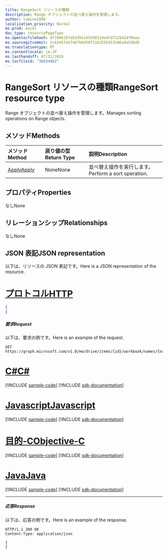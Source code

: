 ```yaml
---
title: RangeSort リソースの種類
description: Range オブジェクトの並べ替え操作を管理します。
author: lumine2008
localization_priority: Normal
ms.prod: excel
doc_type: resourcePageType
ms.openlocfilehash: bf1006197a82d5b1d5d30124e47d7125424f0eee
ms.sourcegitcommit: 2c62457e57467b8d50f21b255b553106a9a5d8d6
ms.translationtype: MT
ms.contentlocale: ja-JP
ms.lasthandoff: 07/31/2019
ms.locfileid: "36034882"
---
```

# <a name="rangesort-resource-type"></a><span data-ttu-id="e05af-103">RangeSort リソースの種類</span><span class="sxs-lookup"><span data-stu-id="e05af-103">RangeSort resource type</span></span>

<span data-ttu-id="e05af-104">Range オブジェクトの並べ替え操作を管理します。</span><span class="sxs-lookup"><span data-stu-id="e05af-104">Manages sorting operations on Range objects.</span></span>


## <a name="methods"></a><span data-ttu-id="e05af-105">メソッド</span><span class="sxs-lookup"><span data-stu-id="e05af-105">Methods</span></span>

| <span data-ttu-id="e05af-106">メソッド</span><span class="sxs-lookup"><span data-stu-id="e05af-106">Method</span></span>           | <span data-ttu-id="e05af-107">戻り値の型</span><span class="sxs-lookup"><span data-stu-id="e05af-107">Return Type</span></span>    |<span data-ttu-id="e05af-108">説明</span><span class="sxs-lookup"><span data-stu-id="e05af-108">Description</span></span>|
|:---------------|:--------|:----------|
|[<span data-ttu-id="e05af-109">Apply</span><span class="sxs-lookup"><span data-stu-id="e05af-109">Apply</span></span>](../api/rangesort-apply.md)|<span data-ttu-id="e05af-110">None</span><span class="sxs-lookup"><span data-stu-id="e05af-110">None</span></span>|<span data-ttu-id="e05af-111">並べ替え操作を実行します。</span><span class="sxs-lookup"><span data-stu-id="e05af-111">Perform a sort operation.</span></span>|

## <a name="properties"></a><span data-ttu-id="e05af-112">プロパティ</span><span class="sxs-lookup"><span data-stu-id="e05af-112">Properties</span></span>
<span data-ttu-id="e05af-113">なし</span><span class="sxs-lookup"><span data-stu-id="e05af-113">None</span></span>

## <a name="relationships"></a><span data-ttu-id="e05af-114">リレーションシップ</span><span class="sxs-lookup"><span data-stu-id="e05af-114">Relationships</span></span>
<span data-ttu-id="e05af-115">なし</span><span class="sxs-lookup"><span data-stu-id="e05af-115">None</span></span>

## <a name="json-representation"></a><span data-ttu-id="e05af-116">JSON 表記</span><span class="sxs-lookup"><span data-stu-id="e05af-116">JSON representation</span></span>

<span data-ttu-id="e05af-117">以下は、リソースの JSON 表記です。</span><span class="sxs-lookup"><span data-stu-id="e05af-117">Here is a JSON representation of the resource.</span></span>


# <a name="httptabhttp"></a>[<span data-ttu-id="e05af-118">プロトコル</span><span class="sxs-lookup"><span data-stu-id="e05af-118">HTTP</span></span>](#tab/http)
<!-- {
  "blockType": "resource",
  "baseType": "microsoft.graph.entity",
  "optionalProperties": [

  ],
  "@odata.type": "microsoft.graph.workbookRangeSort"
}-->

```json
{
}
```

##### <a name="request"></a><span data-ttu-id="e05af-119">要求</span><span class="sxs-lookup"><span data-stu-id="e05af-119">Request</span></span>
<span data-ttu-id="e05af-120">以下は、要求の例です。</span><span class="sxs-lookup"><span data-stu-id="e05af-120">Here is an example of the request.</span></span>

<!--{
  "blockType": "request",
  "name": "range_sort"
}-->
```http
GET https://graph.microsoft.com/v1.0/me/drive/items/{id}/workbook/names/{name}/range/sort
```
# <a name="ctabcsharp"></a>[<span data-ttu-id="e05af-121">C#</span><span class="sxs-lookup"><span data-stu-id="e05af-121">C#</span></span>](#tab/csharp)
[!INCLUDE [sample-code](../includes/snippets/csharp/range-sort-csharp-snippets.md)]
[!INCLUDE [sdk-documentation](../includes/snippets/snippets-sdk-documentation-link.md)]

# <a name="javascripttabjavascript"></a>[<span data-ttu-id="e05af-122">Javascript</span><span class="sxs-lookup"><span data-stu-id="e05af-122">Javascript</span></span>](#tab/javascript)
[!INCLUDE [sample-code](../includes/snippets/javascript/range-sort-javascript-snippets.md)]
[!INCLUDE [sdk-documentation](../includes/snippets/snippets-sdk-documentation-link.md)]

# <a name="objective-ctabobjc"></a>[<span data-ttu-id="e05af-123">目的-C</span><span class="sxs-lookup"><span data-stu-id="e05af-123">Objective-C</span></span>](#tab/objc)
[!INCLUDE [sample-code](../includes/snippets/objc/range-sort-objc-snippets.md)]
[!INCLUDE [sdk-documentation](../includes/snippets/snippets-sdk-documentation-link.md)]

# <a name="javatabjava"></a>[<span data-ttu-id="e05af-124">Java</span><span class="sxs-lookup"><span data-stu-id="e05af-124">Java</span></span>](#tab/java)
[!INCLUDE [sample-code](../includes/snippets/java/range-sort-java-snippets.md)]
[!INCLUDE [sdk-documentation](../includes/snippets/snippets-sdk-documentation-link.md)]

---


##### <a name="response"></a><span data-ttu-id="e05af-125">応答</span><span class="sxs-lookup"><span data-stu-id="e05af-125">Response</span></span>
<span data-ttu-id="e05af-126">以下は、応答の例です。</span><span class="sxs-lookup"><span data-stu-id="e05af-126">Here is an example of the response.</span></span> 
<!-- {
  "blockType": "response",
  "truncated": true,
  "@odata.type": "microsoft.graph.workbookRangeSort"
} -->
```http
HTTP/1.1 200 OK
Content-Type: application/json

{
}
```


<!-- uuid: 8fcb5dbc-d5aa-4681-8e31-b001d5168d79
2015-10-25 14:57:30 UTC -->
<!-- {
  "type": "#page.annotation",
  "description": "RangeSort resource",
  "keywords": "",
  "section": "documentation",
  "tocPath": "",
  "suppressions": [
  ]
}-->
